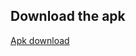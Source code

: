 ## Download the apk

[Apk download](https://github.com/swapnil20711/NotificationsAdminSDK/releases/download/0.0.1/app-debug.apk "Apk of Notifications")


